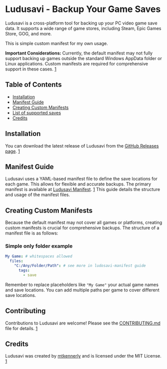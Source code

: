 # Ludusavi - Backup Your Game Saves

Ludusavi is a cross-platform tool for backing up your PC video game save data.  It supports a wide range of game stores, including Steam, Epic Games Store, GOG, and more.

This is simple custom manifest for my own usage.

**Important Considerations:**  Currently, the default manifest may not fully support backing up games outside the standard Windows AppData folder or Linux applications.  Custom manifests are required for comprehensive support in these cases. [1](https://github.com/mtkennerly/ludusavi)

## Table of Contents
- [Installation](#installation)
- [Manifest Guide](#manifest-guide)
- [Creating Custom Manifests](#creating-custom-manifests)
- [List of supported saves](#lists)
- [Credits](#credits)
  


## Installation

You can download the latest release of Ludusavi from the [GitHub Releases page](https://github.com/mtkennerly/ludusavi/releases). [1](https://github.com/mtkennerly/ludusavi)


## Manifest Guide

Ludusavi uses a YAML-based manifest file to define the save locations for each game. This allows for flexible and accurate backups.  The primary manifest is available at [Ludusavi Manifest](https://github.com/mtkennerly/ludusavi-manifest). [1](https://github.com/mtkennerly/ludusavi)  This guide details the structure and usage of the manifest files.

## Creating Custom Manifests

Because the default manifest may not cover all games or platforms, creating custom manifests is crucial for comprehensive backups.  The structure of a manifest file is as follows:
### Simple only folder example
```yaml project="ludusavi-manifest" file="example_manifest.yaml" version=1
My Game: # whitespaces allowed
  files:
    "C:/Any/Folder/Path": # see more in ludosavi-manifest guide
      tags:
        - save
```

Remember to replace placeholders like `"My Game"` your actual game names and save locations.  You can add multiple paths per game to cover different save locations.


## Contributing

Contributions to Ludusavi are welcome! Please see the [CONTRIBUTING.md](https://github.com/mtkennerly/ludusavi/blob/main/CONTRIBUTING.md) file for details. [1](https://github.com/mtkennerly/ludusavi)


## Credits

Ludusavi was created by [mtkennerly](https://github.com/mtkennerly) and is licensed under the MIT License. [1](https://github.com/mtkennerly/ludusavi)
